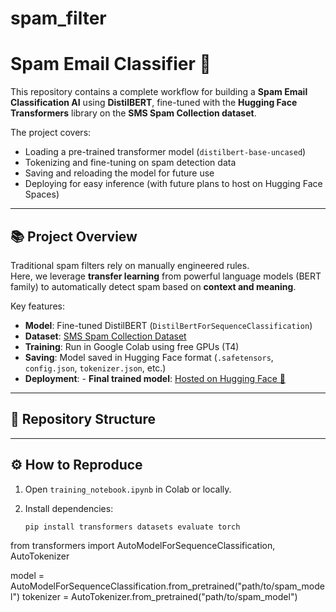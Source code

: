 # spam_filter
# Spam Email Classifier 🚀

This repository contains a complete workflow for building a **Spam Email Classification AI** using **DistilBERT**, fine-tuned with the **Hugging Face Transformers** library on the **SMS Spam Collection dataset**.

The project covers:
- Loading a pre-trained transformer model (`distilbert-base-uncased`)
- Tokenizing and fine-tuning on spam detection data
- Saving and reloading the model for future use
- Deploying for easy inference (with future plans to host on Hugging Face Spaces)

---

## 📚 Project Overview

Traditional spam filters rely on manually engineered rules.  
Here, we leverage **transfer learning** from powerful language models (BERT family) to automatically detect spam based on **context and meaning**.

Key features:
- **Model**: Fine-tuned DistilBERT (`DistilBertForSequenceClassification`)
- **Dataset**: [SMS Spam Collection Dataset](https://huggingface.co/datasets/sms_spam)
- **Training**: Run in Google Colab using free GPUs (T4)
- **Saving**: Model saved in Hugging Face format (`.safetensors`, `config.json`, `tokenizer.json`, etc.)
- **Deployment**: - **Final trained model**: [Hosted on Hugging Face 🚀](https://huggingface.co/cdifortejr/spam_filterv2/tree/main)

---

## 📁 Repository Structure


---

## ⚙️ How to Reproduce

1. Open `training_notebook.ipynb` in Colab or locally.
2. Install dependencies:

   ```bash
   pip install transformers datasets evaluate torch

from transformers import AutoModelForSequenceClassification, AutoTokenizer

model = AutoModelForSequenceClassification.from_pretrained("path/to/spam_model")
tokenizer = AutoTokenizer.from_pretrained("path/to/spam_model")
